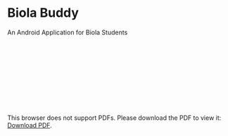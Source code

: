 # Biola Buddy
 An Android Application for Biola Students

<object data="https://drive.google.com/uc?export=download&id=1KmznNoED-2KAVhcw13DAL3yivWsdmVxV" type="application/pdf" width="700px" height="700px">
    <embed src="https://drive.google.com/uc?export=download&id=1KmznNoED-2KAVhcw13DAL3yivWsdmVxV">
        <p>This browser does not support PDFs. Please download the PDF to view it: <a href="https://drive.google.com/uc?export=download&id=1KmznNoED-2KAVhcw13DAL3yivWsdmVxV">Download PDF</a>.</p>
    </embed>
</object>
